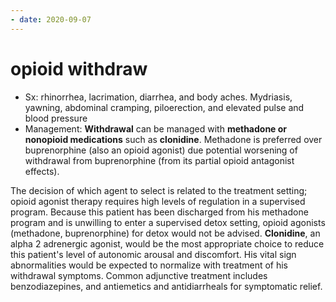 ```yaml
---
- date: 2020-09-07
---
```


# opioid withdraw

<!--  opioid withdrawal sx, management -->

- Sx: rhinorrhea, lacrimation, diarrhea, and body aches. Mydriasis, yawning, abdominal cramping, piloerection, and elevated pulse and blood pressure
- Management: **Withdrawal** can be managed with **methadone or nonopioid medications** such as **clonidine**.  Methadone is preferred over buprenorphine (also an opioid agonist) due potential worsening of withdrawal from buprenorphine (from its partial opioid antagonist effects).

The decision of which agent to select is related to the treatment setting; opioid agonist therapy requires high levels of regulation in a supervised program.  Because this patient has been discharged from his methadone program and is unwilling to enter a supervised detox setting, opioid agonists (methadone, buprenorphine) for detox would not be advised.  **Clonidine**, an alpha 2 adrenergic agonist, would be the most appropriate choice to reduce this patient's level of autonomic arousal and discomfort.  His vital sign abnormalities would be expected to normalize with treatment of his withdrawal symptoms.  Common adjunctive treatment includes benzodiazepines, and antiemetics and antidiarrheals for symptomatic relief.
